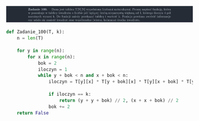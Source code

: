 <picture>
  <source srcset="../../srt/zbior_zadan/100.png" media="(prefers-color-scheme: light)">
  <source srcset="../../srt/zbior_zadan/black_100.png" media="(prefers-color-scheme: dark)">
  <img src="../../srt/zbior_zadan/black_100.png" alt="zadanie 100">
</picture>

```python
def Zadanie_100(T, k):
    n = len(T)

    for y in range(n):
        for x in range(n):
            bok = 2
            iloczyn = 1
            while y + bok < n and x + bok < n:
                iloczyn = T[y][x] * T[y + bok][x] * T[y][x + bok] * T[y + bok][x + bok]

                if iloczyn == k:
                    return (y + y + bok) // 2, (x + x + bok) // 2
                bok += 2
    return False



```